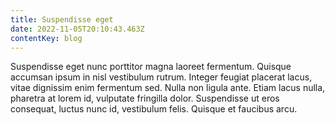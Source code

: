 ```yaml
---
title: Suspendisse eget
date: 2022-11-05T20:10:43.463Z
contentKey: blog
---
```


Suspendisse eget nunc porttitor magna laoreet fermentum. Quisque accumsan ipsum in nisl vestibulum rutrum. Integer feugiat placerat lacus, vitae dignissim enim fermentum sed. Nulla non ligula ante. Etiam lacus nulla, pharetra at lorem id, vulputate fringilla dolor. Suspendisse ut eros consequat, luctus nunc id, vestibulum felis. Quisque et faucibus arcu.
